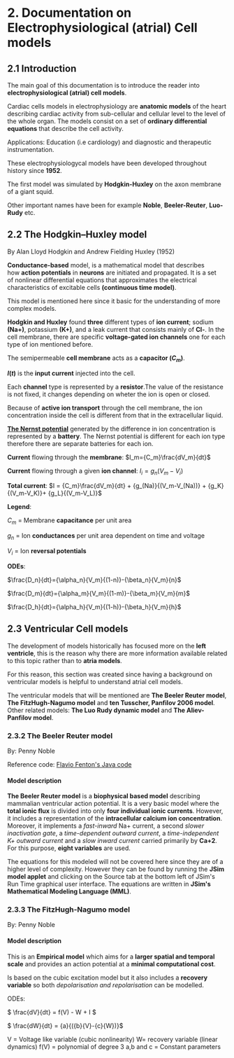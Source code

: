 

# 2. Documentation on Electrophysiological (atrial) Cell models 
## 2.1 Introduction 

The main goal of this documentation is to introduce the reader into **electrophysiological (atrial) cell models**. 

Cardiac cells models in electrophysiology are **anatomic models** of the heart describing cardiac activity from sub-cellular and cellular level to the level of the whole organ. The models consist on a set of **ordinary differential equations** that describe the cell activity.

Applications: Education (i.e cardiology) and diagnostic and therapeutic instrumentation. 

These electrophysiologycal models have been developed throughout history since **1952**. 

The first model was simulated by **Hodgkin-Huxley** on the axon membrane of a giant squid. 

Other important names have been for example **Noble**, **Beeler-Reuter**, **Luo-Rudy** etc.



## 2.2 The Hodgkin–Huxley model
By Alan Lloyd Hodgkin and Andrew Fielding Huxley (1952) 

**Conductance-based** model, is a mathematical model that describes how **action potentials** in **neurons** are initiated and propagated. It is a set of nonlinear differential equations that approximates the electrical characteristics of excitable cells **(continuous time model)**. 

This model is mentioned here since it basic for the understanding of more complex models. 

**Hodgkin and Huxley** found **three** different types of **ion current**; sodium **(Na+)**, potassium **(K+)**, and a leak current that consists mainly of **Cl-**. In the cell membrane, there are specific **voltage-gated ion channels** one for each type of ion mentioned before. 

The semipermeable **cell membrane** acts as a **capacitor ($C_m$)**. 

**$I(t)$**  is the **input current** injected into the cell. 

Each **channel** type is represented by a **resistor**.The value of the resistance is not fixed, it changes depending on wheter the ion is open or closed.

Because of **active ion transport** through the cell membrane, the ion concentration inside the cell is different from that in the extracellular liquid. 

**[The Nernst potential](https://en.wikipedia.org/wiki/Nernst_equation)** generated by the difference in ion concentration is represented by a **battery**. The Nernst potential is different for each ion type therefore there are separate batteries for each ion. 


**Current** flowing through the **membrane**: $I_m={C_m}\frac{dV_m}{dt}$

**Current** flowing through a given **ion channel**: $I_i=g_n{(V_m-V_i)}$

**Total current**: $I = {C_m}\frac{dV_m}{dt} + {g_(Na)}{(V_m-V_(Na))} + {g_K}{(V_m-V_K)}+ {g_L}{(V_m-V_L)}$

**Legend**: 

$C_m$ = Membrane **capacitance** per unit area

$g_n$ = Ion **conductances** per unit area dependent on time and voltage

$V_i$ = Ion **reversal potentials**

**ODEs**: 

$\frac{D_n}{dt}={\alpha_n}{V_m}{(1-n)}-{\beta_n}{V_m}{n}$

$\frac{D_m}{dt}={\alpha_m}{V_m}{(1-m)}-{\beta_m}{V_m}{m}$

$\frac{D_h}{dt}={\alpha_h}{V_m}{(1-h)}-{\beta_h}{V_m}{h}$



## 2.3 Ventricular Cell models 

The development of models historically has focused more on the **left ventricle**, this is the reason why there are more information available related to this topic rather than to **atria models**. 

For this reason, this section was created since having a background on ventricular models  is helpful to understand atrial cell models. 

The ventricular models that will be mentioned are **The Beeler Reuter model**, **The FitzHugh-Nagumo model** and  **ten Tusscher, Panfilov 2006 model**. 
Other related  models:  **The Luo Rudy dynamic model** and **The Aliev-Panfilov model**.

### 2.3.2 The Beeler Reuter model
By: Penny Noble

Reference code: [Flavio Fenton's Java code](http://thevirtualheart.org/)

#### Model description

**The Beeler Reuter model** is a **biophysical based model** describing mammalian ventricular action potential. It is a very basic model where the **total ionic flux** is divided into only **four individual ionic currents**. However, it includes a representation of the **intracellular calcium ion concentration**. Moreover, it implements a *fast-inward* Na+ current, a second *slower inactivation gate*, a *time-dependent outward current*, a *time-independent K+ outward current* and a *slow inward current* carried primarily by **Ca+2**. For this purpose, **eight variables** are used. 

The equations for this modeled will not be covered here since they are of a higher level of complexity. However they can be found by running the **JSim model applet** and clicking on the Source tab at the bottom left of JSim's Run Time graphical user interface. The equations are written in **JSim's Mathematical Modeling Language (MML)**. 


### 2.3.3 The FitzHugh-Nagumo model

By: Penny Noble 

#### Model description

This is an **Empirical model** which aims for a **larger spatial and temporal scale** and provides an action potential at a **minimal computational cost**.

Is based on the cubic excitation model but it also includes a **recovery variable** so both *depolarisation and repolarisation* can be modelled. 

ODEs: 

$ \frac{dV}{dt} = f(V) - W + I $

$ \frac{dW}{dt} = {a}{({b}{V}-{c}{W})}$

V = Voltage like variable (cubic nonlinearity)
W= recovery variable (linear dynamics)
f(V) = polynomial of degree 3
a,b and c = Constant parameters












